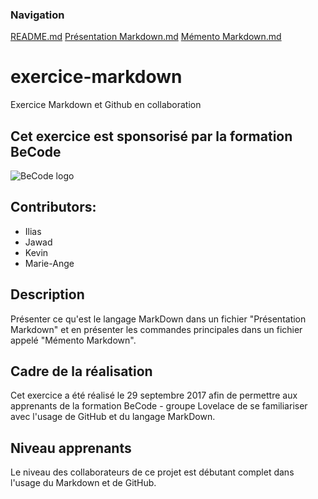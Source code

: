 ### Navigation
[README.md](https://github.com/bouchat-marieange/exercice-markdown/blob/master/README.md)
[Présentation Markdown.md](https://github.com/bouchat-marieange/exercice-markdown/blob/master/Pr%C3%A9sentation%20Markdown.md)
[Mémento Markdown.md](https://github.com/bouchat-marieange/exercice-markdown/blob/master/M%C3%A9mento%20Markdown.md)

# exercice-markdown
Exercice Markdown et Github en collaboration

## Cet exercice est sponsorisé par la formation BeCode

![BeCode logo](https://cdn.prezly.com/80/cc75a0f29911e6917b8f65c4ef6191/Capture.jpg "google BeCode")

## Contributors:

* Ilias
* Jawad
* Kevin
* Marie-Ange

## Description

Présenter ce qu'est le langage MarkDown dans un fichier "Présentation Markdown" et en présenter les commandes principales dans un fichier appelé "Mémento Markdown".

## Cadre de la réalisation

Cet exercice a été réalisé le 29 septembre 2017 afin de permettre aux apprenants de la formation BeCode - groupe Lovelace de se familiariser avec l'usage de GitHub et du langage MarkDown.

## Niveau apprenants

Le niveau des collaborateurs de ce projet est débutant complet dans l'usage du Markdown et de GitHub.
